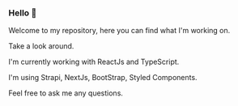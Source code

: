 ### Hello 👋

Welcome to my repository, here you can find what I'm working on.

Take a look around.

I'm currently working with ReactJs and TypeScript.

I'm using Strapi, NextJs, BootStrap, Styled Components.

Feel free to ask me any questions.

<!--
**robertarfa/robertarfa** is a ✨ _special_ ✨ repository because its `README.md` (this file) appears on your GitHub profile.

Here are some ideas to get you started:

- 🔭 I’m currently working on ...
- 🌱 I’m currently learning ...
- 👯 I’m looking to collaborate on ...
- 🤔 I’m looking for help with ...
- 💬 Ask me about ...
- 📫 How to reach me: ...
- 😄 Pronouns: ...
- ⚡ Fun fact: ...
-->
